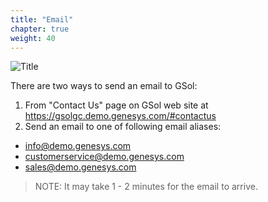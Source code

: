 ```yaml
---
title: "Email"
chapter: true
weight: 40
---
```


![Title](/images/Login.PNG)

There are two ways to send an email to GSol:

1. From "Contact Us" page on GSol web site at https://gsolgc.demo.genesys.com/#contactus
2. Send an email to one of following email aliases:
- info@demo.genesys.com
- customerservice@demo.genesys.com
- sales@demo.genesys.com 

> NOTE: It may take 1 - 2 minutes for the email to arrive.
